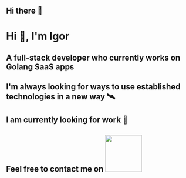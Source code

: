 ## Hi there 👋

# Hi 👋, I'm Igor

## A full-stack developer who currently works on Golang SaaS apps
## I'm always looking for ways to use established technologies in a new way 🛰️
## I am currently looking for work 💼
## Feel free to contact me on [<img src="https://cdn.uconnectlabs.com/wp-content/uploads/sites/46/2022/08/Linkedin-Logo-e1660320077673.png" width="100"/>](https://www.linkedin.com/in/igor-barinov/)


<!--
**igor-barinov/igor-barinov** is a ✨ _special_ ✨ repository because its `README.md` (this file) appears on your GitHub profile.

Here are some ideas to get you started:

- 🔭 I’m currently working on ...
- 🌱 I’m currently learning ...
- 👯 I’m looking to collaborate on ...
- 🤔 I’m looking for help with ...
- 💬 Ask me about ...
- 📫 How to reach me: ...
- 😄 Pronouns: ...
- ⚡ Fun fact: ...
-->
